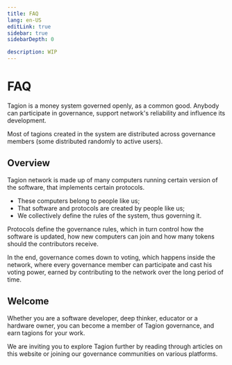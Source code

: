 ```yaml
---
title: FAQ
lang: en-US
editLink: true
sidebar: true
sidebarDepth: 0

description: WIP
---
```


# FAQ

Tagion is a money system governed openly, as a common good. Anybody can participate in governance, support network's reliability and influence its development.

Most of tagions created in the system are distributed across governance members (some distributed randomly to active users). 

## Overview

Tagion network is made up of many computers running certain version of the software, that implements certain protocols.

- These computers belong to people like us;
- That software and protocols are created by people like us;
- We collectively define the rules of the system, thus governing it.

Protocols define the governance rules, which in turn control how the software is updated, how new computers can join and how many tokens should the contributors receive.

In the end, governance comes down to voting, which happens inside the network, where every governance member can participate and cast his voting power, earned by contributing to the network over the long period of time.


## Welcome

Whether you are a software developer, deep thinker, educator or a hardware owner, you can become a member of Tagion governance, and earn tagions for your work.

We are inviting you to explore Tagion further by reading through articles on this website or joining our governance communities on various platforms.